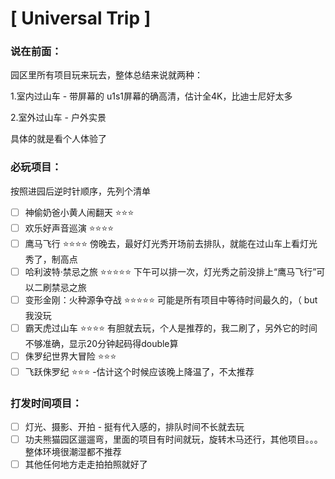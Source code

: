 # [ Universal Trip ]

### 说在前面：

园区里所有项目玩来玩去，整体总结来说就两种：

1.室内过山车 - 带屏幕的 u1s1屏幕的确高清，估计全4K，比迪士尼好太多

2.室外过山车 - 户外实景

具体的就是看个人体验了

### 必玩项目：

按照进园后逆时针顺序，先列个清单

- [ ]  神偷奶爸小黄人闹翻天 ⭐️⭐️⭐️
- [ ]  欢乐好声音巡演 ⭐️⭐️⭐️⭐️
- [ ]  鹰马飞行 ⭐️⭐️⭐️⭐️ 傍晚去，最好灯光秀开场前去排队，就能在过山车上看灯光秀了，制高点
- [ ]  哈利波特·禁忌之旅 ⭐️⭐️⭐️⭐️⭐️ 下午可以排一次，灯光秀之前没排上“鹰马飞行”可以二刷禁忌之旅
- [ ]  变形金刚：火种源争夺战 ⭐️⭐️⭐️⭐️⭐️ 可能是所有项目中等待时间最久的，（ but 我没玩
- [ ]  霸天虎过山车 ⭐️⭐️⭐️⭐️ 有胆就去玩，个人是推荐的，我二刷了，另外它的时间不够准确，显示20分钟起码得double算
- [ ]  侏罗纪世界大冒险 ⭐️⭐️⭐️
- [ ]  飞跃侏罗纪 ⭐️⭐️⭐️ -估计这个时候应该晚上降温了，不太推荐

### 打发时间项目：

- [ ]  灯光、摄影、开拍 - 挺有代入感的，排队时间不长就去玩
- [ ]  功夫熊猫园区遛遛弯，里面的项目有时间就玩，旋转木马还行，其他项目。。。整体环境很潮湿都不推荐
- [ ]  其他任何地方走走拍拍照就好了